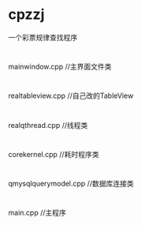 # cpzzj
一个彩票规律查找程序
#
mainwindow.cpp //主界面文件类
#
realtableview.cpp //自己改的TableView
#
realqthread.cpp //线程类
#
corekernel.cpp //耗时程序类
#
qmysqlquerymodel.cpp //数据库连接类
#
main.cpp //主程序

